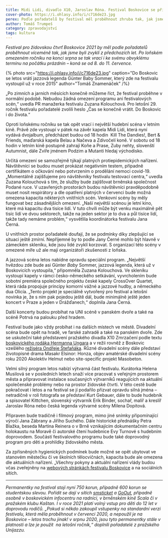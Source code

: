 ```yaml
---
title: Midi Lidi, divadlo X10, Jaroslav Róna. Festival Boskovice se připravuje v plném rozsahu
cover-photo: https://i.ohlasy.info/i/c716de23.jpg
perex: Podle pořadatelů by festival měl proběhnout zhruba tak, jak jsme byli zvyklí z předchozích let. Na co se můžeme od 8. do 11. července těšit?
author: Tomáš Trumpeš
category: zpravodajství
tags: kultura
---
```


*Festival pro židovskou čtvrť Boskovice 2021 by měl podle pořadatelů proběhnout víceméně tak, jak jsme byli zvyklí z předchozích let. Po loňském omezeném ročníku na konci srpna se tak vrací i ke svému obvyklému termínu na počátku prázdnin – koná se od 8. do 11. července.*

{% photo src="https://i.ohlasy.info/i/c716de23.jpg" caption="Do Boskovic se letos vrátí jazzová legenda Günter Baby Sommer, který zde na festivalu vystoupil už v roce 2015" author="Tomáš Znamenáček" /%}

„Po zimních a jarních měsících konečně můžeme říct, že festival proběhne v normální podobě. Nebudou žádná omezení programu ani festivalových scén,“ uvedla PR manažerka festivalu Zuzana Kolouchová. Pro letošní 29. ročník festivalu pořadatelé zvolili heslo „Čas se konečně vrátit. Do Boskovic i do života.“

Oproti loňskému ročníku se tak opět vrací i největší hudební scéna v letním kině. Právě zde vystoupí v pátek na závěr kapela Midi Lidi, která nyní vydává dvojalbum, předcházet budou od 18 hodin  Kill The Dandies!, Bert & Friends, maďarská kapela Belau a Načeva a Zdivočelí koně. V sobotu od 18 hodin v letním kině postupně zahrají Koňe a Prase, Zuby nehty, slovenští Autumnist, dále Zvíře jménem Podzim a Mutanti hledaj východisko.

Určitá omezení se samozřejmě týkají platných protiepidemických nařízení. Návštěvníci se budou muset prokázat negativním testem, případně certifikátem o očkování nebo potvrzením o prodělání nemoci covid-19. „Momentálně zajišťujeme pro návštěvníky festivalu testovací centra,“ uvedla Zuzana Kolouchová s tím, že služby bude zajišťovat brněnská společnost Podané ruce. V uzavřených prostorách budou návštěvníci pravděpodobně muset nosit respirátory a dle opatření platných v červenci bude možná omezena kapacita některých vnitřních scén. Venkovní scény by měly fungovat bez zásadnějších omezení. „Naší největší scénou je letní kino, které má kapacitu dva tisíce lidí. V tuto chvíli může být venku maximálně pět tisíc lidí ve dvou sektorech, takže na jeden sektor je to dva a půl tisíce lidí, takže tady nemáme problém,“ vysvětlila koordinátorka festivalu Jana Černá. 

U vnitřních prostor pořadatelé doufají, že se podmínky díky zlepšující se situaci ještě zmírní. Nepříjemné by to podle Jany Černé mohlo být hlavně v zámeckém skleníku, kde jsou lidé zvyklí korzovat. S organizací této scény v omezené míře už ale mají organizátoři zkušenosti z loňska.

A jazzová scéna letos nabídne opravdu speciální program. „Největší hvězdou zde bude asi Günter *Baby* Sommer, jazzová legenda, která už v Boskovicích vystoupila,“ připomněla Zuzana Kolouchová. Ve skleníku vystoupí kapely v rámci česko-německého setkávání, vyvrcholením bude sobotní premiéra společného projektu české kapely CrossOver Quartet, která ráda propojuje principy komorní vážné a jazzové hudby, a německého dua Olicía. „Tento projekt je speciálně vytvořený pro festival a letošní novinka je, že s ním pak pojedou ještě dál, bude minimálně ještě jeden koncert v Praze a jeden v Drážďanech,“ doplnila Jana Černá.

Další koncerty budou probíhat na UNI scéně v panském dvoře a také na scéně Potrvá na palouku před hradem.

Festival bude jako vždy probíhat i na dalších místech ve městě. Divadelní scéna bude opět na hradě, ve farské zahradě a také na panském dvoře. Zde se uskuteční také představení pražského divadla X10 Zmrzačení podle textu [boskovického rodáka Hermanna Ungara](https://ohlasy.info/clanky/2020/04/hermann-ungar.html) a v režii rovněž z Boskovic vzešlého [režiséra Ondřeje Štefaňáka](https://ohlasy.info/clanky/2020/09/rozhovor-stefanak.html). Různé divadelní scény dále představí životopisné drama Masakr Elsinor: Honza, objev amatérské divadelní scény roku 2020 Akolektiv Helmut nebo site-specific projekt Masobeton.

Velmi silný program letos nabízí výtvarná část festivalu. Kurátorka Helena Musilová se v posledních letech snaží více pracovat s veřejným prostorem města a připravovat instalace současných výtvarníků reagujících na aktuální společenské problémy nebo na prostor židovské čtvrti. V této cestě bude pokračovat i letos a na festival se jí podařilo přizvat opravdu silná jména – netradičně v roli fotografa se představí Kurt Gebauer, dále to bude hudebník a spisovatel Kittchen, slovenský výtvarník Erik Binder, sochař, malíř a kreslíř Jaroslav Róna nebo česká legenda výtvarné scény Milena Dopitová. 

Připraven bude tradičně i filmový program, mimo jiné snímky připomínající výročí Jana Zábrany a Jiřího Suchého. Dále historické přednášky Petra Blažka, beseda Martina Reinera o v Brně vznikajícím dokumentačním centru holokaustu na Moravě či autorské čtení hudebnice Evy Turnové s hudebním doprovodem. Součástí festivalového programu bude také doprovodný program pro děti a prohlídky židovského města.

Za zpřísněných hygienických podmínek bude možné se opět ubytovat ve stanovém městečku či ve školních tělocvičnách, kapacita bude ale omezena dle aktuálních nařízení. „Všechny pokyny a aktuální nařízení vlády budou včas zveřejněny na [webových stránkách festivalu Boskovice](https://www.boskovice-festival.cz/cs) a na sociálních sítích.

---

*Permanentky na festival stojí nyní 750 korun, případně 600 korun se studentskou slevou. Pořídit se dají v sítích [smsticket](https://www.smsticket.cz/vstupenky/19306-boskovice-2021-festival-pro-zidovskou-ctvrt) a [GoOut](https://goout.net/cs/festival-boskovice-2021/szvcvvo/), případně osobně v boskovickém infocentru na radnici, v brněnském kině Scala či v pražském klubu Kaštan. I v roce 2021 platí volný vstup pro děti do 12 let v doprovodu rodičů. „Pokud si někdo zakoupil vstupenky na standardní verzi festivalu, která měla proběhnout v červenci 2020, a nepoužil je na Boskovice – letos trochu jinak! v srpnu 2020, jsou tyto permanentky stále v platnosti a lze je použít  na letošní ročník,“ doplnili pořadatelé z pražského Unijazzu.*